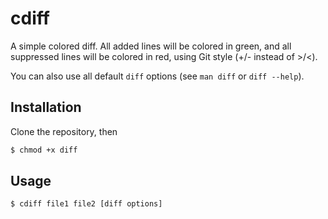 cdiff
=====

A simple colored diff. 
All added lines will be colored in green, and all suppressed lines will be colored in red,
using Git style (+/- instead of >/<).

You can also use all default `diff` options (see `man diff` or `diff --help`).

Installation
------------
Clone the repository, then
```bash
$ chmod +x diff
```

Usage
-----
```bash
$ cdiff file1 file2 [diff options]
```